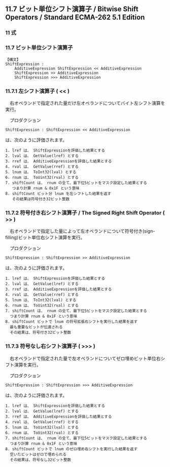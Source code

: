 11.7 ビット単位シフト演算子 / Bitwise Shift Operators / Standard ECMA-262 5.1 Edition
-------------------------------------------------------------------------------------

### 11 式

### 11.7 ビット単位シフト演算子

    【構文】
    ShiftExpression :
        AdditiveExpression ShiftExpression << AdditiveExpression
        ShiftExpression >> AdditiveExpression
        ShiftExpression >>> AdditiveExpression

### 11.7.1 左シフト演算子 ( \<\< )

　右オペランドで指定された量だけ左オペランドについてバイト左シフト演算を実行。

　プロダクション

    ShiftExpression : ShiftExpression << AdditiveExpression

は、次のように評価されます。

    1. lref は、 ShiftExpressionを評価した結果とする
    2. lval は、 GetValue(lref) とする
    3. rref は、 AdditiveExpressionを評価した結果とする
    4. rval は、 GetValue(rref) とする
    5. lnum は、 ToInt32(lval) とする
    6. rnum は、 ToUint32(rval) とする
    7. shiftCount は、 rnum の全て、最下位5ビットをマスク設定した結果とする
       つまり計算 rnum & 0x1F という意味
    8. shiftCount ビット分 lnum を左シフトした結果を返す
       その結果は符号付き32ビット整数

### 11.7.2 符号付き右シフト演算子 / The Signed Right Shift Operator ( \>\> )

　右オペランドで指定した量によって左オペランドについて符号付き(sign-filling)ビット単位右シフト演算を実行。

　プロダクション

    ShiftExpression : ShiftExpression >> AdditiveExpression

は、次のように評価されます。

    1. lref は、 ShiftExpressionを評価した結果とする
    2. lval は、 GetValue(lref) とする
    3. rref は、 AdditiveExpressionを評価した結果とする
    4. rval は、 GetValue(rref) とする
    5. lnum は、 ToInt32(lval) とする
    6. rnum は、 ToUint32(rval) とする
    7. shiftCount は、 rnum の全て、最下位5ビットをマスク設定した結果とする
      つまり計算 rnum & 0x1F という意味
    8. shiftCount ビットで lnum の符号拡張右シフトを実行した結果を返す
      最も重要なビットが伝達される
      その結果は、符号付き32ビット整数

### 11.7.3 符号なし右シフト演算子 ( \>\>\> )

　右オペランドで指定された量で左オペランドについてゼロ埋めビット単位右シフト演算を実行。

　プロダクション

    ShiftExpression : ShiftExpression >>> AdditiveExpression

は、次のように評価されます。

    1. lref は、 ShiftExpressionを評価した結果とする
    2. lval は、 GetValue(lref) とする
    3. rref は、 AdditiveExpressionを評価した結果とする
    4. rval は、 GetValue(rref) とする
    5. lnum は、 ToUint32(lval) とする
    6. rnum は、 ToUint32(rval) とする
    7. shiftCount は、 rnum の全て、最下位5ビットをマスク設定した結果とする
      つまり計算 rnum & 0x1F という意味
    8. shiftCount ビットで lnum のゼロ埋め右シフトを実行した結果を返す
      空いたビットはゼロで埋められる
      その結果は、符号なし32ビット整数


